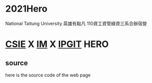 # 2021Hero
National Taitung University 
英雄有點凡
110資工資管綠資三系合辦宿營
# [CSIE](https://wcsie.nttu.edu.tw/) X [IM](https://isms.nttu.edu.tw/) X [IPGIT](https://git.nttu.edu.tw/) HERO
## source
here is the source code of the web page
